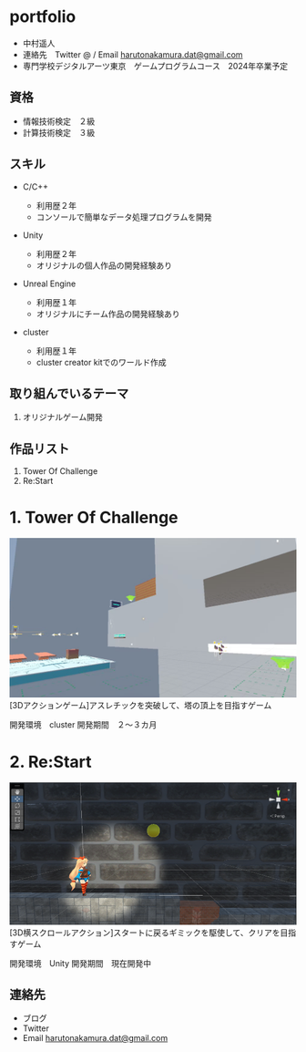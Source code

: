 ﻿# portfolio
- 中村遥人
- 連絡先　Twitter @ / Email harutonakamura.dat@gmail.com
- 専門学校デジタルアーツ東京　ゲームプログラムコース　2024年卒業予定

## 資格
- 情報技術検定　２級
- 計算技術検定　３級

## スキル
- C/C++
  - 利用歴２年
  - コンソールで簡単なデータ処理プログラムを開発

- Unity
  - 利用歴２年
  - オリジナルの個人作品の開発経験あり

- Unreal Engine
  - 利用歴１年
  - オリジナルにチーム作品の開発経験あり

- cluster
  - 利用歴１年
  - cluster creator kitでのワールド作成

## 取り組んでいるテーマ
1. オリジナルゲーム開発

## 作品リスト
1. Tower Of Challenge
2. Re:Start

# 1. Tower Of Challenge
![screenshot](cluster.png)
[3Dアクションゲーム]アスレチックを突破して、塔の頂上を目指すゲーム

開発環境　cluster
開発期間　２～３カ月

# 2. Re:Start
![screenshot](restart.png)
[3D横スクロールアクション]スタートに戻るギミックを駆使して、クリアを目指すゲーム

開発環境　Unity
開発期間　現在開発中

## 連絡先
- ブログ
- Twitter
- Email harutonakamura.dat@gmail.com